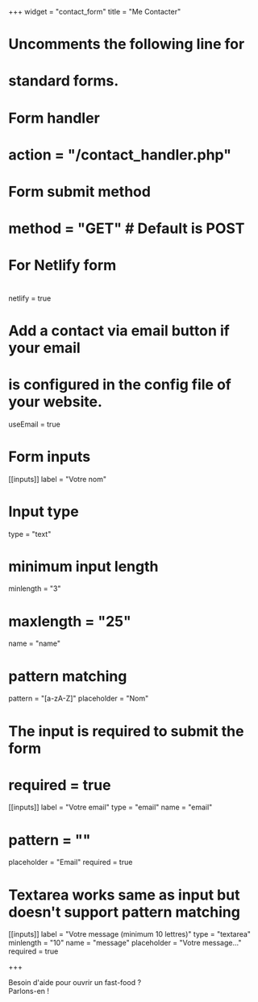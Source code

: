 +++
widget = "contact_form"
title = "Me Contacter" 

# Uncomments the following line for
# standard forms.
#
# Form handler
# action = "/contact_handler.php"
# Form submit method
# method = "GET" # Default is POST

# For Netlify form
#
netlify = true

# Add a contact via email button if your email
# is configured in the config file of your website.
useEmail = true

# Form inputs
[[inputs]]
label = "Votre nom"
# Input type
type = "text"
# minimum input length
minlength = "3"
# maxlength = "25"
name = "name"
# pattern matching
pattern = "[a-zA-Z]"
placeholder = "Nom"
# The input is required to submit the form
# required = true

[[inputs]]
label = "Votre email"
type = "email"
name = "email"
# pattern = ""
placeholder = "Email"
required = true

# Textarea works same as input but doesn't support pattern matching
[[inputs]]
label = "Votre message (minimum 10 lettres)"
type = "textarea"
minlength = "10"
name = "message"
placeholder = "Votre message..."
required = true

+++

Besoin d'aide pour ouvrir un fast-food ?  
Parlons-en !
